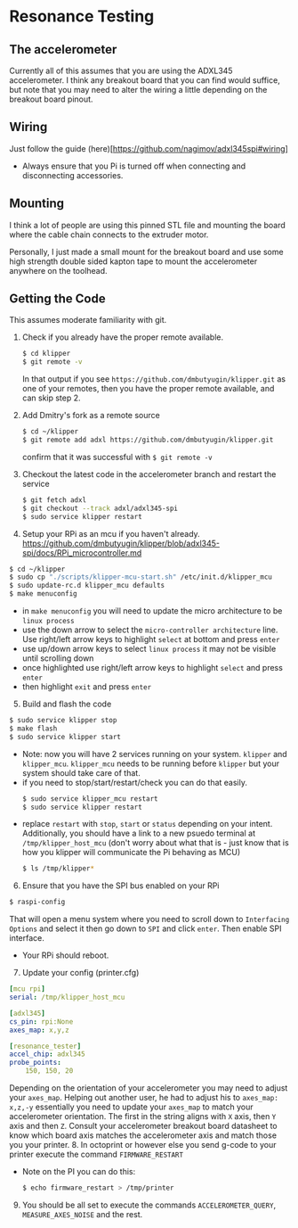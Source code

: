 # Resonance Testing

## The accelerometer
Currently all of this assumes that you are using the ADXL345 accelerometer. I think any breakout
board that you can find would suffice, but note that you may need to alter the wiring a little depending
on the breakout board pinout.

## Wiring
Just follow the guide (here)[https://github.com/nagimov/adxl345spi#wiring]
- Always ensure that you Pi is turned off when connecting and disconnecting accessories.

## Mounting
I think a lot of people are using this pinned STL file and mounting the board where the cable chain connects
to the extruder motor.

Personally, I just made a small mount for the breakout board and use some high strength double sided
kapton tape to mount the accelerometer anywhere on the toolhead.

## Getting the Code
This assumes moderate familiarity with git.
1. Check if you already have the proper remote available.
   ```bash
   $ cd klipper
   $ git remote -v
   ```
   
   In that output if you see `https://github.com/dmbutyugin/klipper.git` as one of your remotes, then you have the
   proper remote available, and can skip step 2.
2. Add Dmitry's fork as a remote source
   ```bash
   $ cd ~/klipper
   $ git remote add adxl https://github.com/dmbutyugin/klipper.git
   ```
   confirm that it was successful with `$ git remote -v`
3. Checkout the latest code in the accelerometer branch and restart the service
   ```bash
   $ git fetch adxl
   $ git checkout --track adxl/adxl345-spi
   $ sudo service klipper restart
   ```
4. Setup your RPi as an mcu if you haven't already. https://github.com/dmbutyugin/klipper/blob/adxl345-spi/docs/RPi_microcontroller.md
  ```bash
  $ cd ~/klipper
  $ sudo cp "./scripts/klipper-mcu-start.sh" /etc/init.d/klipper_mcu
  $ sudo update-rc.d klipper_mcu defaults
  $ make menuconfig
  ```
  - in `make menuconfig` you will need to update the micro architecture to be `linux process`
  - use the down arrow to select the `micro-controller architecture` line. Use right/left arrow keys
  to highlight `select` at bottom and press `enter`
  - use up/down arrow keys to select `linux process` it may not be visible until scrolling down
  - once highlighted use right/left arrow keys to highlight `select` and press `enter`
  - then highlight `exit` and press `enter`
5. Build and flash the code
  ```bash
  $ sudo service klipper stop
  $ make flash
  $ sudo service klipper start
  ```
  - Note: now you will have 2 services running on your system. `klipper` and `klipper_mcu`.
`klipper_mcu` needs to be running before `klipper` but your system should take care of that.
  - if you need to stop/start/restart/check you can do that easily.
    ```bash
    $ sudo service klipper_mcu restart
    $ sudo service klipper restart
    ```
  - replace `restart` with `stop`, `start` or `status` depending on your intent.
  Additionally, you should have a link to a new psuedo terminal at `/tmp/klipper_host_mcu` (don't worry about what that is - just
  know that is how you klipper will communicate the Pi behaving as MCU)
    ```bash
    $ ls /tmp/klipper*
    ```
6. Ensure that you have the SPI bus enabled on your RPi
  ```bash
  $ raspi-config
  ```
That will open a menu system where you need to scroll down to `Interfacing Options` and select it
then go down to `SPI` and click `enter`. Then enable SPI interface.
  - Your RPi should reboot.
7. Update your config (printer.cfg)
  ```yaml
  [mcu rpi]
  serial: /tmp/klipper_host_mcu

  [adxl345]
  cs_pin: rpi:None
  axes_map: x,y,z

  [resonance_tester]
  accel_chip: adxl345
  probe_points:
      150, 150, 20
  ```
Depending on the orientation of your accelerometer you may need to adjust your `axes_map`.
Helping out another user, he had to adjust his to `axes_map: x,z,-y` essentially you need to
update your `axes_map` to match your accelerometer orientation. The first in the string aligns
with `X` axis, then `Y` axis and then `Z`. Consult your accelerometer breakout board datasheet to know 
which board axis matches the accelerometer axis and match those you your printer.
8. In octoprint or however else you send g-code to your printer execute the command `FIRMWARE_RESTART`
  - Note on the PI you can do this:
    ```bash
    $ echo firmware_restart > /tmp/printer
    ```
9. You should be all set to execute the commands `ACCELEROMETER_QUERY`, `MEASURE_AXES_NOISE` and the rest.


